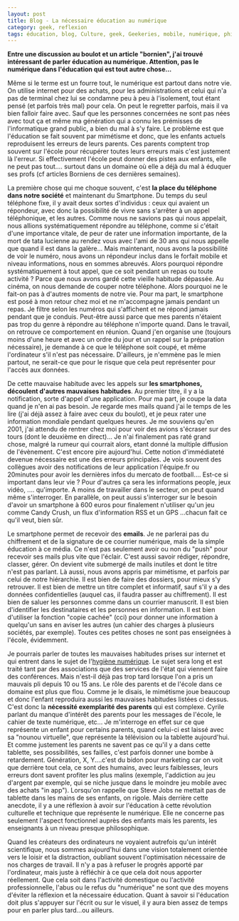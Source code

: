 ```yaml
---
layout: post
title: Blog - La nécessaire éducation au numérique 
category: geek, reflexion
tags: éducation, blog, Culture, geek, Geekeries, mobile, numérique, philosophie, smartphone
---
```

**Entre une discussion au boulot et un article "bornien", j'ai trouvé intéressant de parler éducation au numérique. Attention, pas le numérique dans l'éducation qui est tout autre chose...**

Même si le terme est un fourre tout, le numérique est partout dans notre vie. On utilise internet pour des achats, pour les administrations et celui qui n'a pas de terminal chez lui se condamne peu à peu à l'isolement, tout étant pensé (et parfois très mal) pour cela. On peut le regretter parfois, mais il va bien falloir faire avec. Sauf que les personnes concernées ne sont pas nées avec tout ça et même ma génération qui a connu les prémisses de l'informatique grand public, a bien du mal à s'y faire. Le problème est que l'éducation se fait souvent par mimétisme et donc, que les enfants actuels reproduisent les erreurs de leurs parents. Ces parents comptent trop souvent sur l'école pour récupérer toutes leurs erreurs mais c'est justement là l'erreur. Si effectivement l'école peut donner des pistes aux enfants, elle ne peut pas tout.... surtout dans un domaine où elle a déjà du mal à éduquer ses profs (cf articles Borniens de ces dernières semaines).

La première chose qui me choque souvent, c'est **la place du téléphone dans notre société** et maintenant du Smartphone. Du temps du seul téléphone fixe, il y avait deux sortes d'individus : ceux qui avaient un répondeur, avec donc la possibilité de vivre sans s'arrêter à un appel téléphonique, et les autres. Comme nous ne savions pas qui nous appelait, nous allions systématiquement répondre au téléphone, comme si c'était d'une importance vitale, de peur de rater une information importante, de la mort de tata lucienne au rendez vous avec l'ami de 30 ans qui nous appelle que quand il est dans la galère... Mais maintenant, nous avons la possibilité de voir le numéro, nous avons un répondeur inclus dans le forfait mobile et niveau informations, nous en sommes abreuvés. Alors pourquoi répondre systématiquement à tout appel, que ce soit pendant un repas ou toute activité ? Parce que nous avons gardé cette vieille habitude dépassée. Au cinéma, on nous demande de couper notre téléphone. Alors pourquoi ne le fait-on pas à d'autres moments de notre vie. Pour ma part, le smartphone est posé à mon retour chez moi et ne m'accompagne jamais pendant un repas. Je filtre selon les numéros qui s'affichent et ne répond jamais pendant que je conduis. Peut-être aussi parce que mes parents n'étaient pas trop du genre à répondre au téléphone n'importe quand. Dans le travail, on retrouve ce comportement en réunion. Quand j'en organise une (toujours moins d'une heure et avec un ordre du jour et un rappel sur la préparation nécessaire), je demande à ce que le téléphone soit coupé, et même l'ordinateur s'il n'est pas nécessaire. D'ailleurs, je n'emmène pas le mien partout, ne serait-ce que pour le risque que cela peut représenter pour l'accès aux données.

De cette mauvaise habitude avec les appels sur **les smartphones, découlent d'autres mauvaises habitudes**. Au premier titre, il y a la notification, sorte d'appel d'une application. Pour ma part, je coupe la data quand je n'en ai pas besoin. Je regarde mes mails quand j'ai le temps de les lire (j'ai déjà assez à faire avec ceux du boulot), et je peux rater une information mondiale pendant quelques heures. Je me souviens qu'en 2001, j'ai attendu de rentrer chez moi pour voir des avions s'écraser sur des tours (dont le deuxième en direct)... Je n'ai finalement pas raté grand chose, malgré la rumeur qui courrait alors, etant donné la multiple diffusion de l'évènement. C'est encore pire aujourd'hui. Cette notion d'immédiateté devenue nécessaire est une des erreurs principales. Je vois souvent des collègues avoir des notifications de leur application l'équipe.fr ou 20minutes pour avoir les dernières infos du mercato de football.... Est-ce si important dans leur vie ? Pour d'autres ça sera les informations people, jeux vidéo, .... qu'importe. A moins de travailler dans le secteur, on peut quand même s'interroger. En parallèle, on peut aussi s'interroger sur le besoin d'avoir un smartphone à 600 euros pour finalement n'utiliser qu'un jeu comme Candy Crush, un flux d'information RSS et un GPS ...chacun fait ce qu'il veut, bien sûr.

Le smartphone permet de recevoir des **emails**. Je ne parlerai pas du chiffrement et de la signature de ce courrier numérique, mais de la simple éducation à ce média. Ce n'est pas seulement avoir ou non du "push" pour recevoir ses mails plus vite que l'éclair. C'est aussi savoir rédiger, répondre, classer, gérer. On devient vite submergé de mails inutiles et dont le titre n'est pas parlant. Là aussi, nous avons appris par mimétisme, et parfois par celui de notre hiérarchie. Il est bien de faire des dossiers, pour mieux s'y retrouver. Il est bien de mettre un titre complet et informatif, sauf s'il y a des données confidentielles (auquel cas, il faudra passer au chiffrement). Il est bien de saluer les personnes comme dans un courrier manuscrit. Il est bien d'identifier les destinataires et les personnes en information. Il est bien d'utiliser la fonction "copie cachée" (cci) pour donner une information à quelqu'un sans en aviser les autres (un cahier des charges à plusieurs sociétés, par exemple). Toutes ces petites choses ne sont pas enseignées à l'école, évidemment.

Je pourrais parler de toutes les mauvaises habitudes prises sur internet et qui entrent dans le sujet de l'<a href="http://www.ssi.gouv.fr/guide/guide-dhygiene-informatique/">hygiène numérique</a>. Le sujet sera long et est traité tant par des associations que des services de l'état qui viennent faire des conférences. Mais n'est-il déjà pas trop tard lorsque l'on a pris un mauvais pli depuis 10 ou 15 ans. Le rôle des parents et de l'école dans ce domaine est plus que flou. Comme je le disais, le mimétisme joue beaucoup et donc l'enfant reproduira aussi les mauvaises habitudes listées ci dessus. C'est donc la **nécessité exemplarité des parents** qui est complexe. Cyrile parlant du manque d'intérêt des parents pour les messages de l'école, le cahier de texte numérique, etc... Je m'interroge en effet sur ce que représente un enfant pour certains parents, quand celui-ci est laissé avec sa "nounou virtuelle", que représente la télévision ou la tablette aujourd'hui. Et comme justement les parents ne savent pas ce qu'il y a dans cette tablette, ses possibilités, ses failles, c'est parfois donner une bombe à retardement. Génération, X, Y....c'est du bidon pour marketing car on voit que derrière tout cela, ce sont des humains, avec leurs faiblesses, leurs erreurs dont savent profiter les plus malins (exemple, l'addiction au jeu d'argent par exemple, qui se niche jusque dans le moindre jeu mobile avec des achats "in app"). Lorsqu'on rappelle que Steve Jobs ne mettait pas de tablette dans les mains de ses enfants, on rigole. Mais derrière cette anecdote, il y a une réflexion à avoir sur l'éducation à cette révolution culturelle et technique que représente le numérique. Elle ne concerne pas seulement l'aspect fonctionnel auprès des enfants mais les parents, les enseignants à un niveau presque philosophique.

Quand les créateurs des ordinateurs ne voyaient autrefois qu'un intérêt scientifique, nous sommes aujourd'hui dans une vision totalement orientée vers le loisir et la distraction, oubliant souvent l'optimisation nécessaire de nos charges de travail. Il n'y a pas à refuser le progrès apporté par l'ordinateur, mais juste à réfléchir à ce que cela doit nous apporter réellement. Que cela soit dans l'activité domestique ou l'activité professionnelle, l'abus ou le refus du "numérique" ne sont que des moyens d'éviter la réflexion et la nécessaire éducation. Quant à savoir si l'éducation doit plus s'appuyer sur l'écrit ou sur le visuel, il y aura bien assez de temps pour en parler plus tard...ou ailleurs.
